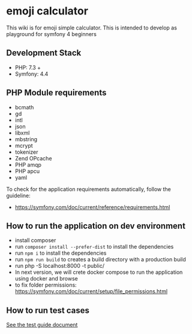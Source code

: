 # emoji calculator

This wiki is for emoji simple calculator. This is intended to develop as playground for symfony 4 beginners

## Development Stack

- PHP: 7.3 +
- Symfony: 4.4


## PHP Module requirements
- bcmath
- gd
- intl
- json
- libxml
- mbstring
- mcrypt
- tokenizer
- Zend OPcache
- PHP amqp
- PHP apcu
- yaml

To check for the application requirements automatically, follow the guideline:
- https://symfony.com/doc/current/reference/requirements.html


## How to run the application on dev environment
- install composer
- run `composer install --prefer-dist` to install the dependencies
- run `npm i` to install the dependencies
- run `npm run build` to  creates a build directory with a production build
- run php -S localhost:8000 -t public/
- In next version, we will crete docker compose to run the application using docker and browse
- to fix folder permissions: https://symfony.com/doc/current/setup/file_permissions.html


## How to run test cases

[See the test guide document](./docs/test_guide.md) 


